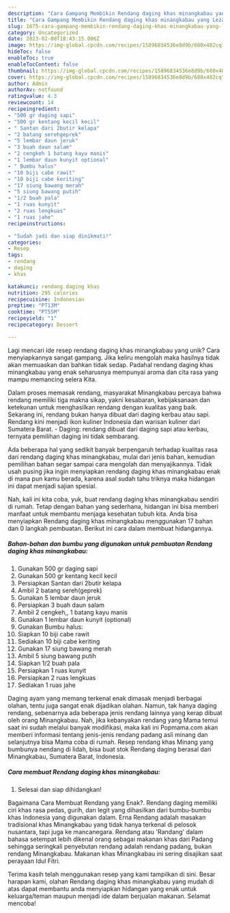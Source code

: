 ```yaml
---
description: "Cara Gampang Membikin Rendang daging khas minangkabau yang Lezat Sekali"
title: "Cara Gampang Membikin Rendang daging khas minangkabau yang Lezat Sekali"
slug: 1675-cara-gampang-membikin-rendang-daging-khas-minangkabau-yang-lezat-sekali
category: Uncategorized
date: 2023-02-08T18:43:15.006Z
image: https://img-global.cpcdn.com/recipes/15896834536e8d9b/680x482cq70/rendang-daging-khas-minangkabau-foto-resep-utama.jpg
hideToc: false
enableToc: true
enableTocContent: false
thumbnail: https://img-global.cpcdn.com/recipes/15896834536e8d9b/680x482cq70/rendang-daging-khas-minangkabau-foto-resep-utama.jpg
cover: https://img-global.cpcdn.com/recipes/15896834536e8d9b/680x482cq70/rendang-daging-khas-minangkabau-foto-resep-utama.jpg
author: Admin
authorAv: notfound
ratingvalue: 4.3
reviewcount: 14
recipeingredient:
- "500 gr daging sapi"
- "500 gr kentang kecil kecil"
- " Santan dari 2butir kelapa"
- "2 batang serehgeprek"
- "5 lembar daun jeruk"
- "3 buah daun salam"
- "2 cengkeh 1 batang kayu manis"
- "1 lembar daun kunyit optional"
- " Bumbu halus"
- "10 biji cabe rawit"
- "10 biji cabe keriting"
- "17 siung bawang merah"
- "5 siung bawang putih"
- "1/2 buah pala"
- "1 ruas kunyit"
- "2 ruas lengkuas"
- "1 ruas jahe"
recipeinstructions:

- "Sudah jadi dan siap dinikmati!"
categories:
- Resep
tags:
- rendang
- daging
- khas

katakunci: rendang daging khas 
nutrition: 295 calories
recipecuisine: Indonesian
preptime: "PT13M"
cooktime: "PT55M"
recipeyield: "1"
recipecategory: Dessert

---
```





Lagi mencari ide resep rendang daging khas minangkabau yang unik? Cara menyiapkannya sangat gampang. Jika keliru mengolah maka hasilnya tidak akan memuaskan dan bahkan tidak sedap. Padahal rendang daging khas minangkabau yang enak seharusnya mempunyai aroma dan cita rasa yang mampu memancing selera Kita.





Dalam proses memasak rendang, masyarakat Minangkabau percaya bahwa rendang memiliki tiga makna sikap, yakni kesabaran, kebijaksanaan dan ketekunan untuk menghasilkan rendang dengan kualitas yang baik. Sekarang ini, rendang bukan hanya dibuat dari daging kerbau atau sapi. Rendang kini menjadi ikon kuliner Indonesia dan warisan kuliner dari Sumatera Barat. - Daging: rendang dibuat dari daging sapi atau kerbau, ternyata pemilihan daging ini tidak sembarang.

Ada beberapa hal yang sedikit banyak berpengaruh terhadap kualitas rasa dari rendang daging khas minangkabau, mulai dari jenis bahan, kemudian pemilihan bahan segar sampai cara mengolah dan menyajikannya. Tidak usah pusing jika ingin menyiapkan rendang daging khas minangkabau enak di mana pun kamu berada, karena asal sudah tahu triknya maka hidangan ini dapat menjadi sajian spesial.






Nah, kali ini kita coba, yuk, buat rendang daging khas minangkabau sendiri di rumah. Tetap dengan bahan yang sederhana, hidangan ini bisa memberi manfaat untuk membantu menjaga kesehatan tubuh kita. Anda bisa menyiapkan Rendang daging khas minangkabau menggunakan 17 bahan dan 0 langkah pembuatan. Berikut ini cara dalam membuat hidangannya.

<!--inarticleads1-->

##### Bahan-bahan dan bumbu yang digunakan untuk pembuatan Rendang daging khas minangkabau:

1. Gunakan 500 gr daging sapi
1. Gunakan 500 gr kentang kecil kecil
1. Persiapkan  Santan dari 2butir kelapa
1. Ambil 2 batang sereh(geprek)
1. Gunakan 5 lembar daun jeruk
1. Persiapkan 3 buah daun salam
1. Ambil 2 cengkeh,, 1 batang kayu manis
1. Gunakan 1 lembar daun kunyit (optional)
1. Gunakan  Bumbu halus:
1. Siapkan 10 biji cabe rawit
1. Sediakan 10 biji cabe keriting
1. Gunakan 17 siung bawang merah
1. Ambil 5 siung bawang putih
1. Siapkan 1/2 buah pala
1. Persiapkan 1 ruas kunyit
1. Persiapkan 2 ruas lengkuas
1. Sediakan 1 ruas jahe


Daging ayam yang memang terkenal enak dimasak menjadi berbagai olahan, tentu juga sangat enak dijadikan olahan. Namun, tak hanya daging rendang, sebenarnya ada beberapa jenis rendang lainnya yang kerap dibuat oleh orang Minangkabau. Nah, jika kebanyakan rendang yang Mama temui saat ini sudah melalui banyak modifikasi, maka kali ini Popmama.com akan memberi informasi tentang jenis-jenis rendang padang asli minang dan selanjutnya bisa Mama coba di rumah. Resep rendang khas Minang yang bumbunya nendang di lidah, bisa buat stok Rendang daging berasal dari Minangkabau, Sumatera Barat, Indonesia. 

<!--inarticleads2-->

##### Cara membuat Rendang daging khas minangkabau:


1. Selesai dan siap dihidangkan!

Bagaimana Cara Membuat Rendang yang Enak?. Rendang daging memiliki ciri khas rasa pedas, gurih, dan legit yang dihasilkan dari bumbu-bumbu khas Indonesia yang digunakan dalam. Erna Rendang adalah masakan tradisional khas Minangkabau yang tidak hanya terkenal di pelosok nusantara, tapi juga ke mancanegara. Rendang atau &#39;Randang&#39; dalam bahasa setempat lebih dikenal orang sebagai makanan khas dari Padang sehingga seringkali penyebutan rendang adalah rendang padang, bukan rendang Minangkabau. Makanan khas Minangkabau ini sering disajikan saat perayaan Idul Fitri. 

Terima kasih telah menggunakan resep yang kami tampilkan di sini. Besar harapan kami, olahan Rendang daging khas minangkabau yang mudah di atas dapat membantu anda menyiapkan hidangan yang enak untuk keluarga/teman maupun menjadi ide dalam berjualan makanan. Selamat mencoba!

